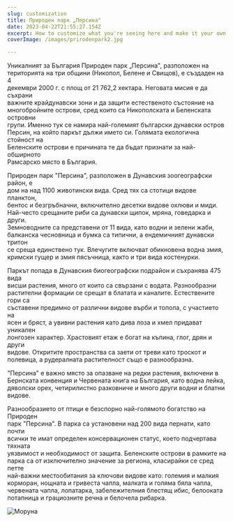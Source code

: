 ```yaml
---
slug: customization
title: Природен парк „Персина"
date: 2023-04-22T21:55:27.154Z
excerpt: How to customize what you're seeing here and make it your own.
coverImage: /images/prirodenpark2.jpg

---
```




Уникалният за България Природен парк „Персина", разположен на  
територията на три общини (Никопол, Белене и Свищов), е създаден на 4  
декември 2000 г. с площ от 21 762,2 хектара. Неговата мисия е да съхрани  
важните крайдунавски зони и да защити естественото състояние на  
многобройните острови, сред които са Никополската и Беленската островни  
групи. Именно тук се намира най-големият български дунавски остров  
Персин, на който паркът дължи името си. Голямата екологична стойност на  
Беленските острови е причината те да бъдат признати за най-обширното  
Рамсарско място в България.

Природен парк \"Персина\", разположен в Дунавския зоогеографски район, е  
дом на над 1100 животински вида. Сред тях са стотици видове планктон,  
бентос и безгръбначни, включително десетки видове охлюви и миди.  
Най-често срещаните риби са дунавски щипок, мряна, говедарка и други.  
Земноводните са представени от 11 вида, като водни и зелени жаби,  
балканска чесновница и бумка са типични, а ендемичният дунавски тритон  
се среща единствено тук. Влечугите включват обикновена водна змия,  
кримски гущер и змия пясъчница, както и три вида костенурки.

Паркът попада в Дунавския биогеографски подрайон и съхранява 475 вида  
висши растения, много от които са свързани с водата. Разнообразни  
растителни формации се срещат в блатата и каналите. Естествените гори са  
съставени предимно от различни видове върби и топола, с участието на  
ясен и бряст, а увивни растения като дива лоза и хмел придават уникален  
лонгозен характер. Храстовият етаж е богат на къпина, глог, дрян и други  
видове. Откритите пространства са заети от треви като троскот и  
полевица, а рудералната растителност също е разнообразна.

\"Персина\" е важно място за опазване на редки растения, включени в  
Бернската конвенция и Червената книга на България, като водна лейка,  
дяволски орех, четирилистно разковниче и много други водни и блатни  
видове.

Разнообразието от птици е безспорно най-голямото богатство на Природен  
парк \"Персина\". В парка са установени над 200 вида пернати, като почти  
всички те имат определен консервационен статус, което подчертава тяхната  
уязвимост и необходимост от защита. Беленските острови в рамките на  
парка са от изключително значение за региона, класирайки се сред петте  
най-важни местообитания за ключови видове като: големия и малкия  
корморан, нощната и гривеста чапла, малката и голяма бяла чапла,  
червената чапла, лопатарка, забележителния блестящ ибис, белооката  
потапница и грациозните речна и белочела рибарка.






![Моруна](/images/prirodenpark1.jpg)  
